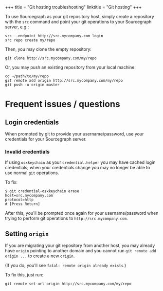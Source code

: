 +++
title = "Git hosting troubleshooting"
linktitle = "Git hosting"
+++

To use Sourcegraph as your git repository host, simply
create a repository with the `src` command and point your git
operations to your Sourcegraph server, e.g.:
```
src --endpoint http://src.mycompany.com login
src repo create my/repo
```

Then, you may clone the empty repository:
```
git clone http://src.mycompany.com/my/repo
```

Or, you may push an existing repository from your local machine:
```
cd ~/path/to/my/repo
git remote add origin http://src.mycompany.com/my/repo
git push -u origin master
```

# Frequent issues / questions

## Login credentials

When prompted by git to provide your username/password,
use your credentials for your Sourcegraph server.

### Invalid credentials

If using `osxkeychain` as your `credential.helper` you may have
cached login credentials; when your credentials change you may no
longer be able to use normal `git` operations.

To fix:
```
$ git credential-osxkeychain erase
host=src.mycompany.com
protocol=http
# [Press Return]
```

After this, you'll be prompted once again for your username/password when trying to
perform git operations to `http://src.mycompany.com`.

## Setting `origin`

If you are migrating your git repository from another host, you may
already have `origin` pointing to another domain and you cannot
run `git remote add origin ...` to create a new `origin`.

(If you do, you'll see `fatal: remote origin already exists`.)

To fix this, just run:
```
git remote set-url origin http://src.mycompany.com/my/repo
```
